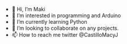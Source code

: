 - 👋 Hi, I’m Maki
- 👀 I’m interested in programming and Arduino
- 🌱 I’m currently learning Python
- 💞️ I’m looking to collaborate on any projects.
- 📫 How to reach me twitter @CastilloMacyJ

<!---
Makihiro98/Makihiro98 is a ✨ special ✨ repository because its `README.md` (this file) appears on your GitHub profile.
You can click the Preview link to take a look at your changes.
--->
